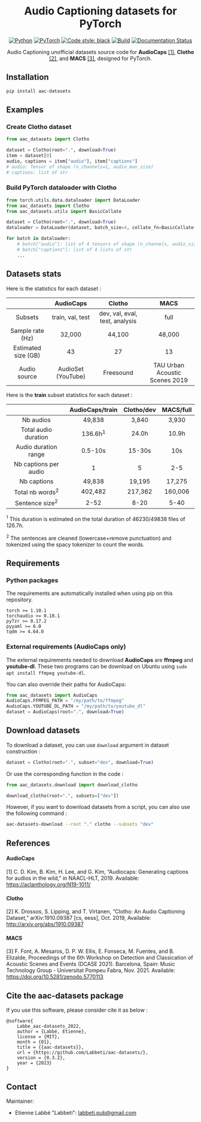<!-- # -*- coding: utf-8 -*- -->

<div align="center">

# Audio Captioning datasets for PyTorch

<a href="https://www.python.org/"><img alt="Python" src="https://img.shields.io/badge/-Python 3.7+-blue?style=for-the-badge&logo=python&logoColor=white"></a>
<a href="https://pytorch.org/get-started/locally/"><img alt="PyTorch" src="https://img.shields.io/badge/-PyTorch 1.10.1+-ee4c2c?style=for-the-badge&logo=pytorch&logoColor=white"></a>
<a href="https://black.readthedocs.io/en/stable/"><img alt="Code style: black" src="https://img.shields.io/badge/code%20style-black-black.svg?style=for-the-badge&labelColor=gray"></a>
<a href="https://github.com/Labbeti/aac-datasets/actions"><img alt="Build" src="https://img.shields.io/github/actions/workflow/status/Labbeti/aac-datasets/python-package-pip.yaml?branch=main&style=for-the-badge&logo=github"></a>
<a href='https://aac-datasets.readthedocs.io/en/stable/?badge=stable'>
    <img src='https://readthedocs.org/projects/aac-datasets/badge/?version=stable&style=for-the-badge' alt='Documentation Status' />
</a>

Audio Captioning unofficial datasets source code for **AudioCaps** [[1]](#audiocaps), **Clotho** [[2]](#clotho), and **MACS** [[3]](#macs), designed for PyTorch.

</div>

## Installation
```bash
pip install aac-datasets
```

## Examples

### Create Clotho dataset

```python
from aac_datasets import Clotho

dataset = Clotho(root=".", download=True)
item = dataset[0]
audio, captions = item["audio"], item["captions"]
# audio: Tensor of shape (n_channels=1, audio_max_size)
# captions: list of str
```

### Build PyTorch dataloader with Clotho

```python
from torch.utils.data.dataloader import DataLoader
from aac_datasets import Clotho
from aac_datasets.utils import BasicCollate

dataset = Clotho(root=".", download=True)
dataloader = DataLoader(dataset, batch_size=4, collate_fn=BasicCollate())

for batch in dataloader:
    # batch["audio"]: list of 4 tensors of shape (n_channels, audio_size)
    # batch["captions"]: list of 4 lists of str
    ...
```

## Datasets stats
Here is the statistics for each dataset :

| | AudioCaps | Clotho | MACS |
|:---:|:---:|:---:|:---:|
| Subsets | train, val, test | dev, val, eval, test, analysis | full |
| Sample rate (Hz) | 32,000 | 44,100 | 48,000 |
| Estimated size (GB) | 43 | 27 | 13 |
| Audio source | AudioSet (YouTube) | Freesound | TAU Urban Acoustic Scenes 2019 |

Here is the **train** subset statistics for each dataset :

| | AudioCaps/train | Clotho/dev | MACS/full |
|:---:|:---:|:---:|:---:|
| Nb audios | 49,838 | 3,840 | 3,930 |
| Total audio duration | 136.6h<sup>1</sup> | 24.0h | 10.9h |
| Audio duration range | 0.5-10s | 15-30s | 10s |
| Nb captions per audio | 1 | 5 | 2-5 |
| Nb captions | 49,838 | 19,195 | 17,275 |
| Total nb words<sup>2</sup> | 402,482 | 217,362 | 160,006 |
| Sentence size<sup>2</sup> | 2-52 | 8-20 | 5-40 |

<sup>1</sup> This duration is estimated on the total duration of 46230/49838 files of 126.7h.

<sup>2</sup> The sentences are cleaned (lowercase+remove punctuation) and tokenized using the spacy tokenizer to count the words.

## Requirements
### Python packages

The requirements are automatically installed when using pip on this repository.
```
torch >= 1.10.1
torchaudio >= 0.10.1
py7zr >= 0.17.2
pyyaml >= 6.0
tqdm >= 4.64.0
```

### External requirements (AudioCaps only)

The external requirements needed to download **AudioCaps** are **ffmpeg** and **youtube-dl**.
These two programs can be download on Ubuntu using `sudo apt install ffmpeg youtube-dl`.

You can also override their paths for AudioCaps:
```python
from aac_datasets import AudioCaps
AudioCaps.FFMPEG_PATH = "/my/path/to/ffmpeg"
AudioCaps.YOUTUBE_DL_PATH = "/my/path/to/youtube_dl"
dataset = AudioCaps(root=".", download=True)
```

## Download datasets
To download a dataset, you can use `download` argument in dataset construction :
```python
dataset = Clotho(root=".", subset="dev", download=True)
```
Or use the corresponding function in the code :
```python
from aac_datasets.download import download_clotho

download_clotho(root=".", subsets=["dev"])
```
However, if you want to download datasets from a script, you can also use the following command :
```bash
aac-datasets-download --root "." clotho --subsets "dev"
```

## References
#### AudioCaps
[1] C. D. Kim, B. Kim, H. Lee, and G. Kim, “Audiocaps: Generating captions for audios in the wild,” in NAACL-HLT, 2019. Available: https://aclanthology.org/N19-1011/

#### Clotho
[2] K. Drossos, S. Lipping, and T. Virtanen, “Clotho: An Audio Captioning Dataset,” arXiv:1910.09387 [cs, eess], Oct. 2019, Available: http://arxiv.org/abs/1910.09387

#### MACS
[3] F. Font, A. Mesaros, D. P. W. Ellis, E. Fonseca, M. Fuentes, and B. Elizalde, Proceedings of the 6th Workshop on Detection and Classication of Acoustic Scenes and Events (DCASE 2021). Barcelona, Spain: Music Technology Group - Universitat Pompeu Fabra, Nov. 2021. Available: https://doi.org/10.5281/zenodo.5770113

## Cite the aac-datasets package
If you use this software, please consider cite it as below :

```
@software{
    Labbe_aac-datasets_2022,
    author = {Labbé, Etienne},
    license = {MIT},
    month = {01},
    title = {{aac-datasets}},
    url = {https://github.com/Labbeti/aac-datasets/},
    version = {0.3.2},
    year = {2023}
}
```

## Contact
Maintainer:
- Etienne Labbé "Labbeti": labbeti.pub@gmail.com
